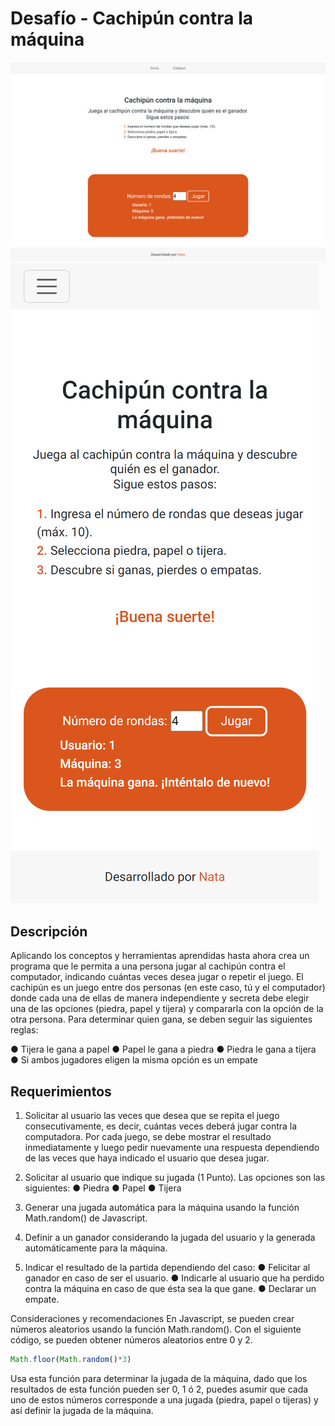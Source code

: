 # Desafío - Cachipún contra la máquina

![](./assets/images/desktop.png)
![](./assets/images/mobile.png)

## Descripción

Aplicando los conceptos y herramientas aprendidas hasta ahora crea un programa que le permita a una persona jugar al cachipún contra el computador, indicando cuántas veces desea jugar o repetir el juego. El cachipún es un juego entre dos personas (en este caso, tú y el computador) donde cada una de ellas de manera independiente y secreta debe elegir una de las opciones (piedra, papel y tijera) y compararla con la opción de la otra persona. Para determinar quien gana, se deben seguir las siguientes reglas:

● Tijera le gana a papel
● Papel le gana a piedra
● Piedra le gana a tijera
● Si ambos jugadores eligen la misma opción es un empate

## Requerimientos

1. Solicitar al usuario las veces que desea que se repita el juego consecutivamente, es decir, cuántas veces deberá jugar contra la computadora. Por cada juego, se debe mostrar el resultado inmediatamente y luego pedir nuevamente una respuesta dependiendo de las veces que haya indicado el usuario que desea jugar.

2. Solicitar al usuario que indique su jugada (1 Punto).
Las opciones son las siguientes:
● Piedra
● Papel
● Tijera

3. Generar una jugada automática para la máquina usando la función Math.random() de Javascript.

4. Definir a un ganador considerando la jugada del usuario y la generada automáticamente para la máquina.

5. Indicar el resultado de la partida dependiendo del caso:
● Felicitar al ganador en caso de ser el usuario.
● Indicarle al usuario que ha perdido contra la máquina en caso de que ésta sea la que gane.
● Declarar un empate.

Consideraciones y recomendaciones En Javascript, se pueden crear números aleatorios usando la función Math.random(). Con el siguiente código, se pueden obtener números aleatorios entre 0 y 2.

```js
Math.floor(Math.random()*3)
```

Usa esta función para determinar la jugada de la máquina, dado que los resultados de esta función pueden ser 0, 1 ó 2, puedes asumir que cada uno de estos números corresponde a una jugada (piedra, papel o tijeras) y así definir la jugada de la máquina.
